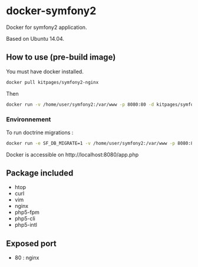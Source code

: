 # docker-symfony2

Docker for symfony2 application.

Based on Ubuntu 14.04.

## How to use (pre-build image)

You must have docker installed.

```bash
docker pull kitpages/symfony2-nginx
```

Then

```bash
docker run -v /home/user/symfony2:/var/www -p 8080:80 -d kitpages/symfony2-nginx
```

### Environnement

To run doctrine migrations :
```bash
docker run -e SF_DB_MIGRATE=1 -v /home/user/symfony2:/var/www -p 8080:80 -d kitpages/symfony2-nginx
```

Docker is accessible on http://localhost:8080/app.php

## Package included
* htop
* curl
* vim
* nginx
* php5-fpm
* php5-cli
* php5-intl

## Exposed port
* 80 : nginx
